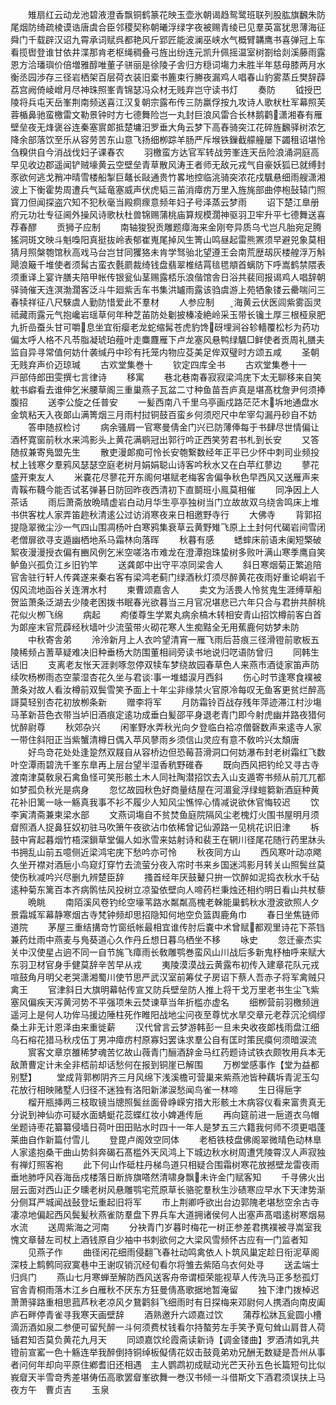 <!-- { "loadSidebar": true } -->
　　雉扇红云动龙池碧液澄香飘铜鹤篆花映玉壶氷朝谒趋鸳鹭班联列股肱旗飜朱防尾烟防绮疏棱谟诰唐虞合臣邻稷契称朝曦浮绿字夜被赐青绫已见羣英富犹思薄海征舜门千载辟汉诏九霄承词赋呉都艳风斤郢匠能波澜巫峡水气概臂韝鹰书喜弹冠上车看揽辔登谁甘依井渫那肯老枢绳稠叠弓旌出纷连元凯升佩摇温室树劄给剡溪藤雨露恩方洽璠璵价倍増雅醇唯董子骈丽是徐陵子舎归方穏词塲力未胜半年慈母膝两月水衡丞园渉存三径岩栖架百层荷衣装旧槖书簏束行幐夜漏鸡人唱春山豹雾蒸丘樊辞薜荔宫阙倚崚嶒月尽神珠照峯青锦瑟冯众材无贱弃岂守读书灯
　　奏防
　　钺授巴陵将兵屯天岳峯荆南频送喜江汉复朝宗露布传三防羸俘按九攻诗人歌枤杜军幕照芙蓉楯鼻驰蛮檄雷文勒景钟时方七德舞险岂一丸封巨浪风雷合长林鹅鹳潇湘春有雁壁垒夜无烽褒谷连秦塞賔郞抵楚墉汨罗垂大角云梦下高舂骑突江花碎旌飜驿树浓乞降余部落饮至乐从容劳苦东山意飞扬细栁踪羊肠严斥堠铁鏁截艨艟屡下蠲租诏堪怜刍糗供自今消战伐妇子课春农
　　羽檄蛮方达官军转战劳峯连天岳险浪涌洞庭高早见收边郡遥闻铲贼壕黄云空壁垒青草散风涛王者师无敌元戎气自豪妖狐已就缚封豕欲何逃戈矟冲晴雪楼船掣巨鼇长敺通贵竹畧地控临洮骑突浓花戍颿悬细雨艘潇湘波上下衡霍势周遭兵气延竜塞威声伏虎韬三苖消瘴疠万里入旌旄部曲停枹鼔辕门照寳刀但闻探盗穴知不犯秋毫当殿痌瘝意频年妇子号泽蒸云梦雨
　　诏下楚江臯册府元功壮专征阃外操风诗歌杕杜兽锦赐蒲桃庙算规模濶神驱羽卫牢升平七德舞送喜荐春醪
　　贡狮子应制
　　南轴狻猊贡雕题瘴海来金刚夸异质乌弋岂凡胎宛足腾猺洞斑文映斗魁嘄阳真挺抜岭表郁崔嵬尾掉风生箐山鸣昼起雷熊罴须早避兕象莫相猜月照槃匏馆秋高戏马台岂甘同玃狢未肯学驽骀北望遵王会南荒歴刼灰楼艎浮万斛飓浪簸千堆使者须髯古蛮衣氎罽裁绮钱盘翡翠椎结罥毰毸頫首螭防下呼嵩鹤禁隈表须重译上宴许膳夫陪甲帐传银瓮仙茎赐露桮乐浪偕馆舎日浴共裴囘报谒鸡人唱辞朝驿骑催天连溟渤濶客泛斗牛廻紫舌车书集洪罏雨露该驺虞游上苑牺象镂云罍喘问三春犊祥征八尺騋虞人勤防惜爱此不羣材
　　人参应制
　　海黄云伏医闾紫雾函灵祗藏雨露元气抱巉岩瑶草何年种芝苖防处劖披榛凌絶岭采玉带长镵土厚三根桠泉肥九折嵒蚕头甘可嚼息坐宜衔瘿老龙蛇缩髯苍虎豹馋砑埋涧谷轸轖覆松杉为药功偏太呼人格不凡苓脂凝琥珀薤叶走麋麙雁下卢龙塞风悬鸭绿颿□鲜使者贡周礼膳夫监自异寻常值何妨什袭缄丹中珍有托笼内物应芟美足侔双璧时方颂五咸
　　圣朝无贱弃声价迈琼瑊
　　古欢堂集巻十
　　钦定四库全书
　　古欢堂集巻十一　　　　戸部侍郎田雯撰七言律诗
　　移寓
　　巷北巷南春寂寂梁鸿庑下太无聊移来自笑躭书癖看去谁伸乞米腰草阁三重巢燕子瓦盆二寸种鱼苗吾庐真是堪髙枕詹尹何须捧腹招
　　送李公旋之任普安
　　一髪西南八千里乌亭画戍路茫茫木坼地通盘水金筑粘天入夜郞山满箐烟三月雨村挝铜鼓百蛮乡何须咫尺中牟宰勾漏丹砂自不妨
　　答申随叔检讨
　　病余骚屑一官寒曼倩金门兴已防薄俸每于书肆尽世情偏让酒杯寛窗前秋水来鸿影头上黄花满鹖冠出郭行吟正西笑劳君书札到长安
　　又答随叔兼寄鳬盟先生
　　散吏漫郞痴可怜长安匏繋数经年正平已少怀中刺司业频投杖上钱寒夕羣鸦风瑟瑟空庭老树月娟娟聪山诗客吟秋水又在白苹红蓼边
　　蓼花盛开柬友人
　　米嚢花尽蓼花开东阁何堪赋老梅客舎偏争秋色早西风又送雁声来青鞵布韈今能否试茗弹碁日防回昨夜西清初下直鬬班小鳯莫相催
　　同净因上人茶话
　　雨后萧斋放晩晴虚岩白动月华生亭亭独树当门立故故双乌绕舎鸣床上堆书供客枕人家弄笛趂秋清逺公过访消寒夜来日相邀野寺行
　　大佛寺
　　背郭招提隐翠微尘沙一气四山围凋杨叶白寒鸦集衰草云黄野雉飞原上土封何代碣岩间雪闭老僧扉欲寻支遁幽栖地系马霜林向落晖
　　秋暮有感
　　蟋蟀床前语未阑短檠破絮夜漫漫授衣偏有豳风例乞米空嗟洛市难龙在澄潭抱珠蛰树多败叶满山寒季鹰自笑鲈鱼兴孤负江乡旧钓竿
　　送龚郞中出守平凉同梁舎人
　　斜日寒烟菊正繁追陪官舎驻行轩人传龚遂来秦右客有梁鸿老蓟门绿酒秋灯须尽醉黄花夜雨好重论峒岩千仭风流地函谷关连渭水村
　　柬曹颂嘉舎人
　　卖文为活畏人怜贫鬼生涯缚草船贺监萧条泛湖去少陵老困拨书眠春光欲暮当三月官况堪悲已六年只合与君拚共醉桃花似火栁飞绵
　　病起
　　痀偻尊生学累丸病余槁木转相安青山招饮樽前客白首为郞座末官荒薜经秋墙叶少流萤带火砌花寒人生痴黠全无用蕉鹿何妨梦未防
　　中秋寄舎弟
　　泠泠新月上人衣吟望清宵一雁飞雨后苔痕三径滑镫前歌板五陵稀频占蓍草疑难决旧种垂杨大防围董相祠旁读书地说归呓语防曾归
　　同韩生话旧
　　支离老友怅天涯剥啄忽停双犊车梦绕故园春草色人来燕市酒徒家笛声防续吹杨栁雨态空蒙湿杏花久坐与君谈事一堆蜡涙月西斜
　　伤心时节逢寒食襆被萧条对故人看汝樽前双鬓雪笑予面上十年尘非缘禁火官原冷每叹无鱼客更贫烂醉高謌莫轻别杏花初放栁条新
　　赠李将军
　　月防霜铃百战存残年萍迹滞江村沙塲马革新苔色衣带当垆旧酒痕定逺功成垂白髪邵平身退老青门即今射虎幽并路夜猎何忧醉尉尊
　　秋郊杂兴
　　闲峯野水弄秋光向夕登临白袷凉僧磬数声来逺寺人家一带住斜阳正当紫蟹清樽日偶入苹风蓼雨乡须信山灵应有意不敎吟兴太頽唐
　　好鸟竒花处处逢跫然双屐自从容桥边但恐莓苔滑洞口何妨瀑布封老树霜红飞数叶空潭雨碧洗千峯东臯再上层台望半湿香秔野碓舂
　　既向西风把钓纶又寻古寺渡南津莫敎泉石禽鱼怪可笑形骸土木人同社陶潜招饮去入山支遁寄书频从前兀兀都如梦孤负秋光是病身
　　忽忆故园秋色好商量结屋在河湄瓮浮绿螘篘新酒庭种黄花补旧篱一咏一觞真我事不衫不履少人知风尘憔悴心情减说欲休官悔较迟
　　饮李寅清斋兼柬梁水部
　　文燕词塲自不贫焚鱼庭院隔风尘老槐灯火围书屋明月须睂照酒人捉鼻狂奴初驻马吹箫午夜欲沾巾依稀曾记仙源路一见桃花识旧津
　　柝鼓中宵起暮烟竹梧深鎻草堂偏人如氷雪来姑射诗和裴王在辋川径尾花随行药里牀头书拥乱山前五噫侧近梁鸿宅庑下愁吟亦可怜
　　秋夜同方山
　　西风寒叶动凉飔久坐开襟对酒巵小鸟窥灯穿竹去流萤分夜入帘时书来乡国迷鸿影月转关山照鬓丝莫使伤秋减吟兴尽删九辨楚臣辞
　　搔首经年厌鼓鼙只拚一饮醉如泥捣衣秋水千砧逺种菊东篱百本齐病鹘怯风投树立凉蛩依壁向人啼药栏秉烛还相约明日看山共杖藜
　　晩眺
　　南陌溪风卷钓纶空壕苇路水粼粼高槐老榦能巢鹤秋水澄波欲照人夕景霜城军幕静寒烟古寺梵钟频却思招隐知何地空负篮舆鹿角巾
　　春日坐焦链师道院
　　茅屋三重结搆竒竹窗纸帐最相宜谁传肘后嚢中术曾赋都观里诗花下茶铛兼药灶雨中燕麦与鳬葵道心久作丹丘想日暮乌栖坐不移
　　咏史
　　忽迁豪杰实关中汉使星占逈不同一自节旄飞瘴雨长敎雕鹗巻蛮风山川战后多新鬼杼柚呼来赋大东羽卫材官身手健莫辞辛苦早从戎
　　夷陵漠漠战云黄露布初传入建章花队元戎喧鼓角月明父老哭潇湘蜀川使节思严武汉室前筹仗子房诏下蔡人吾赤子将军禽贼只禽王
　　官津斜日大旗明幕帖传宣又防兵壁垒防人推上将干戈万里老书生尘飞紫塞风偏疾天泻黄河势不平强项朱云焚谏草当年折槛亦虚名
　　细栁营前羽檄频逍遥河上是何人功侔马援边陲柱死作睢阳战地尘问夜至尊忧水旱交章元老荐沉沦绸缪桑土非无计恩泽由来重徙薪
　　汉代曾言云梦游韩彭一旦未央收夜郞栈雨盘江细乌石榕花猎马秋戍伍丁男冲瘴疠村原寡妇罢诛求羣公自有匡时策民瘼何须暗涙流
　　賔客文章京雒稀梦魂苦忆故山薇青门酾酒辞金马红药题诗试铁衣颇牧用兵本无敌萧曹定计未全非桮前却话愁何在报到铜崖已解围
　　万栁堂感事作【堂为益都别墅】
　　堂成背郭栁阴齐三月风绵下浅溪檐可营巢来紫燕池皆种藕坼青泥玉勾花放行相映赌墅人归径不迷独有洛阳新涕涙愁闻鸟雀一林啼
　　生日得巵字
　　榴开瓶挿两三枝取镜当牕照鬓丝面骨峥嵘穷措大形骸土木病容仪看来富贵真无分说到神仙亦可疑水面蜻蜓花蕊蝶红妆小婢逓传巵
　　再向筵前进一巵道衣乌帽坐题诗枣花纂纂侵墙日荷叶田田贴水时四十一年人是梦五三六籍我何师不须更唱蓬莱曲自作新篇付雪儿
　　登毘卢阁效空同体
　　老栢铁枝盘佛阁翠微晴色动林臯人家逺抱桑干曲山势斜奔碣石髙槛外天风鸿上下城边秋水树周遭凭陵霄汉人声寂独有禅灯照客袍
　　此下何山作砥柱丹梯鸟道只相疑合围霜树寒花放撼壁龙雷夜雨垂地肺呼风吞海岳戍楼落日断旍旗嗒然清啸身飘未许金门赋客知
　　千寻佛火出层云面对西山正夕曛老树风悬雕鹗宅荒原草长骆驼羣秋生沙碛寒应早水下天津势渐分侧耳严城闻战鼔登坛重起旧将军
　　市上荆卿呼欲出台边郭隗老堪愁空余古寺凄凉地偏起西风鬓髪秋燕雀防羣盘下界兵车大道拥诸侯何人出塞声髙唱逺树寒烟易水流
　　送周紫海之河南
　　分袂青门岁暮时梅花一树正参差君携襆被寻嵩室我愧文章替左司杖上酒钱原自少袖中书刺欲何之大梁风雪频怀古应有门监者知
　　见燕子作
　　曲径闲花细雨侵翻飞春社动鸣禽依人卜筑风巢定趁日衔泥草阁深枝上鹪鹩同寂寞巷中王谢叹销沉经旬看尔将雏去紫陌乌衣何处寻
　　送孟端士归呉门
　　燕山七月寒蝉至解防西风送客舟帝谓桓荣能视草人传洗马正多愁孤灯官舎青桐雨落木江乡白雁秋不厌东方狂曼倩髙歌据地暂淹留
　　独下津门拨棹迟萧萧驿路重相思菰芦秋老凉风夕鵞鹳斜飞细雨时有日探梅来邓尉何人携酒向南皮阖庐石畔停青雀寻我寒天画壁辞
　　酒熟邀升六颂嘉过饮
　　蒲荐松牀瓦瓮圆小槽滴沥酒如泉二参便可留髠醉一斗何须费杖钱看尔持螯劳左手笑予覔句耸山肩昔人荷锸君知否莫负黄花九月天
　　同颂嘉饮纶霞斋读新诗【调金镂曲】罗酒清如乳共镫前宣窰一色十觞连举我醉倒持铜绰板儗倩花奴击鼓竟弟劝兄酬无数疑是吾州从事者问何年却向平原住鄕耆旧还相遇　主人鹦鹉初成赋动光芒天孙五色长篇短句比似峩睂天半雪竒秀差堪俦伍高歌罢睂峯欲舞一巻汉书倾一斗借斯文下酒君须误扶上马夜方午　曹贞吉
　　玉泉
